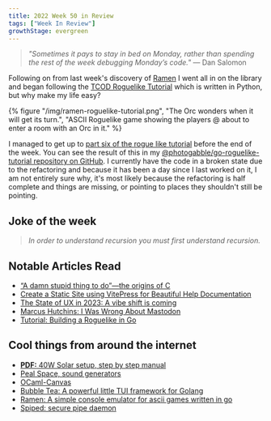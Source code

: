 ```yaml
---
title: 2022 Week 50 in Review
tags: ["Week In Review"]
growthStage: evergreen
---
```


> _"Sometimes it pays to stay in bed on Monday, rather than spending the rest of the week debugging Monday’s code."_
> — Dan Salomon

Following on from last week's discovery of [Ramen](https://github.com/BigJk/ramen) I went all in on the library and began following the [TCOD Roguelike Tutorial](https://rogueliketutorials.com/tutorials/tcod/v2/) which is written in Python, but why make my life easy?

{% figure "/img/ramen-roguelike-tutorial.png", "The Orc wonders when it will get its turn.", "ASCII Roguelike game showing the players @ about to enter a room with an Orc in it." %}

I managed to get up to [part six of the rogue like tutorial](https://rogueliketutorials.com/tutorials/tcod/v2/part-6/) before the end of the week. You can see the result of this in my [@photogabble/go-roguelike-tutorial repository on GitHub](https://github.com/photogabble/go-roguelike-tutorial). I currently have the code in a broken state due to the refactoring and because it has been a day since I last worked on it, I am not entirely sure why, it's most likely because the refactoring is half complete and things are missing, or pointing to places they shouldn't still be pointing.

## Joke of the week
> _In order to understand recursion you must first understand recursion._

## Notable Articles Read
- [“A damn stupid thing to do”—the origins of C](https://arstechnica.com/features/2020/12/a-damn-stupid-thing-to-do-the-origins-of-c/)
- [Create a Static Site using VitePress for Beautiful Help Documentation](https://developer.vonage.com/blog/22/11/10/create-a-static-site-using-vitepress-for-beautiful-help-documentation)
- [The State of UX in 2023: A vibe shift is coming](https://trends.uxdesign.cc/)
- [Marcus Hutchins: I Was Wrong About Mastodon](https://escapingtech.com/tech/opinions/i-was-wrong-about-mastodon-moderation.html)
- [Tutorial: Building a Roguelike in Go](https://www.fatoldyeti.com/posts/roguelike-tutorial-0/)

## Cool things from around the internet
- [**PDF:** 40W Solar setup, step by step manual](https://tocatchthesun.com/wp-content/uploads/2022/11/40W-solar-step-by-step-manual.pdf)
- [Peal Space, sound generators](https://www.peal.space/)
- [OCaml-Canvas](https://ocamlpro.github.io/ocaml-canvas/)
- [Bubble Tea: A powerful little TUI framework for Golang](https://github.com/charmbracelet/bubbletea)
- [Ramen: A simple console emulator for ascii games written in go](https://github.com/BigJk/ramen)
- [Spiped: secure pipe daemon](https://www.tarsnap.com/spiped.html)
